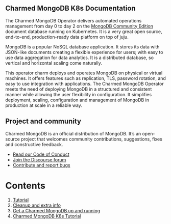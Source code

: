 ## Charmed MongoDB K8s Documentation 

The Charmed MongoDB Operator delivers automated operations management from day 0 to day 2 on the [MongoDB Community Edition](https://github.com/mongodb/mongo) document database running on Kubernetes. It is a very great open source, end-to-end, production-ready data platform on top of juju.

MongoDB is a popular NoSQL database application. It stores its data with JSON-like documents creating a flexible experience for users; with easy to use data aggregation for data analytics. It is a distributed database, so vertical and horizontal scaling come naturally.

This operator charm deploys and operates MongoDB on physical or virtual machines. It offers features such as replication, TLS, password rotation, and easy to use integration with applications. The Charmed MongoDB Operator meets the need of deploying MongoDB in a structured and consistent manner while allowing the user flexibility in configuration. It simplifies deployment, scaling, configuration and management of MongoDB in production at scale in a reliable way.

## Project and community

Charmed MongoDB is an official distribution of MongoDB. It’s an open-source project that welcomes community contributions, suggestions, fixes and constructive feedback.
- [Read our Code of Conduct](https://ubuntu.com/community/code-of-conduct)
- [Join the Discourse forum](https://discourse.charmhub.io/tag/mongodb)
- [Contribute and report bugs](https://github.com/canonical/mongodb-k8s-operator)


















# Contents

1. [Tutorial](tutorial)
  1. [Cleanup and extra info](tutorial/t-cleanup-environment.md)
  1. [Get a Charmed MongoDB up and running](tutorial/t-deploy-mongodb.md)
  1. [Charmed MongoDB K8s Tutorial](tutorial/t-overview.md)